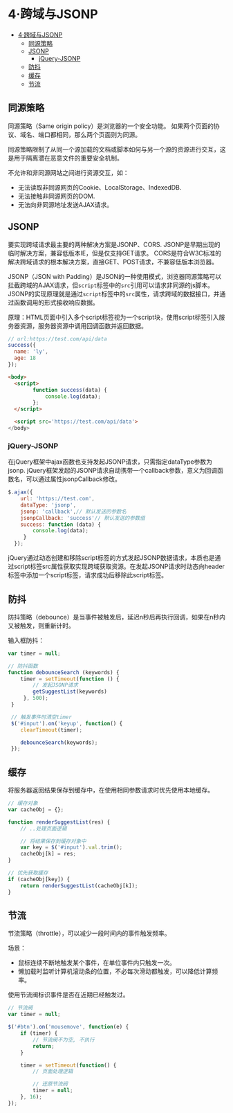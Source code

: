 # 4·跨域与JSONP

- [4·跨域与JSONP](#4跨域与jsonp)
  - [同源策略](#同源策略)
  - [JSONP](#jsonp)
    - [jQuery-JSONP](#jquery-jsonp)
  - [防抖](#防抖)
  - [缓存](#缓存)
  - [节流](#节流)

## 同源策略
同源策略（Same origin policy）是浏览器的一个安全功能。
如果两个页面的协议、域名、端口都相同，那么两个页面则为同源。

同源策略限制了从同一个源加载的文档或脚本如何与另一个源的资源进行交互，这是用于隔离潜在恶意文件的重要安全机制。

不允许和非同源网站之间进行资源交互，如：
- 无法读取非同源网页的Cookie、LocalStorage、IndexedDB.
- 无法接触非同源网页的DOM.
- 无法向非同源地址发送AJAX请求。

## JSONP
要实现跨域请求最主要的两种解决方案是JSONP、CORS.
JSONP是早期出现的临时解决方案，兼容低版本IE，但是仅支持GET请求。
CORS是符合W3C标准的解决跨域请求的根本解决方案，直接GET、POST请求，不兼容低版本浏览器。

JSONP（JSON with Padding）是JSON的一种使用模式，浏览器同源策略可以拦截跨域的AJAX请求，但`script`标签中的`src`引用可以请求非同源的js脚本。
JSONP的实现原理就是通过`script`标签中的`src`属性，请求跨域的数据接口，并通过函数调用的形式接收响应数据。

原理：HTML页面中引入多个script标签视为一个script块，使用script标签引入服务器资源，服务器资源中调用回调函数并返回数据。

```js
// url:https://test.com/api/data
success({
  name: 'ly',
  age: 18
});
```

```html
<body>
  <script>
        function success(data) {
            console.log(data);
        };
  </script>

  <script src='https://test.com/api/data'>
</body>
```

### jQuery-JSONP
在jQuery框架中ajax函数也支持发起JSONP请求，只需指定dataType参数为jsonp.
jQuery框架发起的JSONP请求自动携带一个callback参数，意义为回调函数名，可以通过属性jsonpCallback修改。

```js
$.ajax({
    url: 'https://test.com',
    dataType: 'jsonp',
    jsonp: 'callback',// 默认发送的参数名
    jsonpCallback: 'success'// 默认发送的参数值
    success: function (data) { 
        console.log(data);
     }
  });
```

jQuery通过动态创建和移除script标签的方式发起JSONP数据请求，本质也是通过script标签src属性获取实现跨域获取资源。在发起JSONP请求时动态向header标签中添加一个script标签，请求成功后移除此script标签。

## 防抖
防抖策略（debounce）是当事件被触发后，延迟n秒后再执行回调，如果在n秒内又被触发，则重新计时。

输入框防抖：
```js
var timer = null;

// 防抖函数
function debounceSearch (keywords) { 
    timer = setTimeout(function () { 
        // 发起JSONP请求
        getSuggestList(keywords)
     }, 500);
 }

 // 触发事件时清空timer
 $('#input').on('keyup', function() {
    clearTimeout(timer);

    debounceSearch(keywords);
 });
```

## 缓存
将服务器返回结果保存到缓存中，在使用相同参数请求时优先使用本地缓存。

```js
// 缓存对象
var cacheObj = {};

function renderSuggestList(res) { 
    // ..处理页面逻辑

    // 将结果保存到缓存对象中
    var key = $('#input').val.trim();
    cacheObj[k] = res;
}

// 优先获取缓存
if (cacheObj[key]) {
    return renderSuggestList(cacheObj[k]);
}
```

## 节流
节流策略（throttle），可以减少一段时间内的事件触发频率。

场景：
- 鼠标连续不断地触发某个事件，在单位事件内只触发一次。
- 懒加载时监听计算机滚动条的位置，不必每次滑动都触发，可以降低计算频率。

使用节流阀标识事件是否在近期已经触发过。

```js
// 节流阀
var timer = null;

$('#btn').on('mousemove', function(e) {
    if (timer) {
        // 节流阀不为空, 不执行
        return;
    }

    timer = setTimeout(function() {
        // 页面处理逻辑

        // 还原节流阀
        timer = null;
    }, 16);
});
```